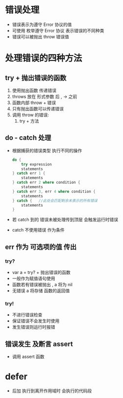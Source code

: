 # 错误处理

- 错误表示为遵守 Error 协议的值
- 可使用 枚举遵守 Error 协议 表示错误的不同种类
- 错误可以被抛出 throw 错误值

# 处理错误的四种方法

## try + 抛出错误的函数

1. 使用抛出函数 传递错误
2. throws 放在 形式参数 后 , -> 之前
3. 函数内部 throw + 错误
4. 只有抛出函数可以传递错误
5. 调用 throw 的错误:
    1. try + 方法

## do - catch 处理

- 根据捕获的错误类型 执行不同的操作
    
    ```swift
    do {
        try expression
        statements
    } catch err 1 {
        statements
    } catch err 2 where condition {
        statements
    } catch err 3, err 4 where condition {
        statements
    } catch {   //此处会匹配剩余未表示的所有错误
        statements
    }
    ```
    
- 若 catch 到的 错误未被处理传到顶层 会触发运行时错误
- catch 不使用错误 作为条件

## err 作为 可选项的值 传出

### try?

- var a = try? + 抛出错误的函数
- 一般作为赋值语句使用
- 函数若有错误被抛出 , a 将为 nil
- 无错误 a 将存储 函数的返回值

### try!

- 不进行错误检查
- 保证错误不会发生时使用
- 发生错误则运行时报错

## 错误发生 及断言 assert

- 调用 assert 函数

# defer

- 后加 执行到离开作用域时 会执行的代码段